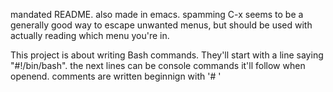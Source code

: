 mandated README. also made in emacs. spamming C-x seems to be a generally good way to escape unwanted menus, but should be used with actually reading which menu you're in.

This project is about writing Bash commands. They'll start with a line saying "#!/bin/bash".
the next lines can be console commands it'll follow when openend.
comments are written beginnign with '# '